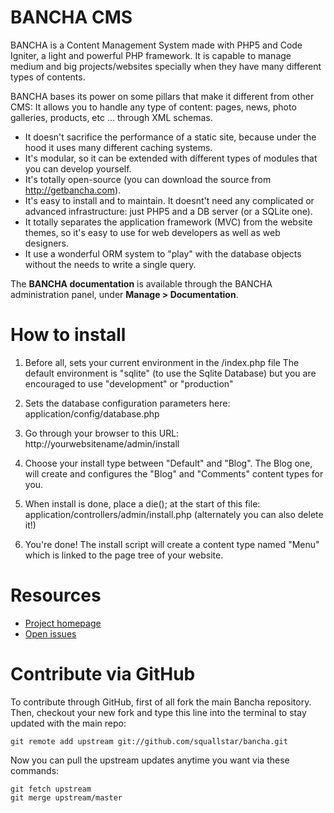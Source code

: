 # BANCHA CMS

BANCHA is a Content Management System made with PHP5 and Code Igniter, a light and powerful PHP framework.
It is capable to manage medium and big projects/websites specially when they have many different types of contents.


BANCHA bases its power on some pillars that make it different from other CMS:
It allows you to handle any type of content: pages, news, photo galleries, products, etc ... through XML schemas.

 * It doesn't sacrifice the performance of a static site, because under the hood it uses many different caching systems.
 * It's modular, so it can be extended with different types of modules that you can develop yourself.
 * It's totally open-source (you can download the source from http://getbancha.com).
 * It's easy to install and to maintain. It doesnt't need any complicated or advanced infrastructure: just PHP5 and a DB server (or a SQLite one).
  * It totally separates the application framework (MVC) from the website themes, so it's easy to use for web developers as well as web designers.
  * It use a wonderful ORM system to "play" with the database objects without the needs to write a single query.

The **BANCHA documentation** is available through the BANCHA administration panel, under **Manage > Documentation**.

# How to install

1. Before all, sets your current environment in the /index.php file
    The default environment is "sqlite" (to use the Sqlite Database)
    but you are encouraged to use "development" or "production"

2. Sets the database configuration parameters here: application/config/database.php

3. Go through your browser to this URL: http://yourwebsitename/admin/install

4. Choose your install type between "Default" and "Blog". The Blog one, will create and configures the "Blog" and "Comments" content types for you.

4. When install is done, place a die(); at the start of this file: application/controllers/admin/install.php (alternately you can also delete it!)

5. You're done! The install script will create a content type named "Menu" which is linked to the page tree of your website.

# Resources

 * [Project homepage](https://github.com/squallstar/bancha)
 * [Open issues](https://github.com/squallstar/bancha/issues)

# Contribute via GitHub

To contribute through GitHub, first of all fork the main Bancha repository.
Then, checkout your new fork and type this line into the terminal to stay updated with the main repo:

    git remote add upstream git://github.com/squallstar/bancha.git

Now you can pull the upstream updates anytime you want via these commands:

    git fetch upstream
    git merge upstream/master
